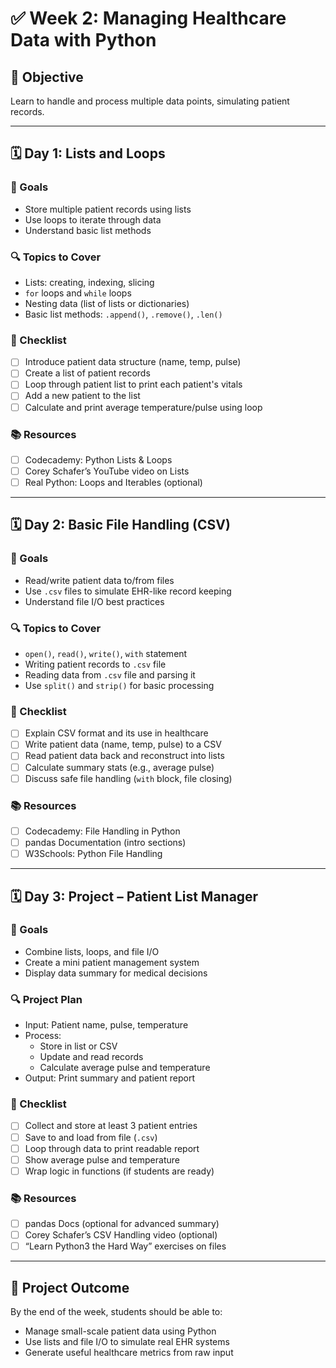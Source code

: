 # ✅ Week 2: Managing Healthcare Data with Python

## 🎯 Objective
Learn to handle and process multiple data points, simulating patient records.

---

## 🗓️ Day 1: Lists and Loops

### 🔹 Goals
- Store multiple patient records using lists
- Use loops to iterate through data
- Understand basic list methods

### 🔍 Topics to Cover
- Lists: creating, indexing, slicing
- `for` loops and `while` loops
- Nesting data (list of lists or dictionaries)
- Basic list methods: `.append()`, `.remove()`, `.len()`

### 📌 Checklist
- [ ] Introduce patient data structure (name, temp, pulse)
- [ ] Create a list of patient records
- [ ] Loop through patient list to print each patient's vitals
- [ ] Add a new patient to the list
- [ ] Calculate and print average temperature/pulse using loop

### 📚 Resources
- [ ] Codecademy: Python Lists & Loops
- [ ] Corey Schafer’s YouTube video on Lists
- [ ] Real Python: Loops and Iterables (optional)

---

## 🗓️ Day 2: Basic File Handling (CSV)

### 🔹 Goals
- Read/write patient data to/from files
- Use `.csv` files to simulate EHR-like record keeping
- Understand file I/O best practices

### 🔍 Topics to Cover
- `open()`, `read()`, `write()`, `with` statement
- Writing patient records to `.csv` file
- Reading data from `.csv` file and parsing it
- Use `split()` and `strip()` for basic processing

### 📌 Checklist
- [ ] Explain CSV format and its use in healthcare
- [ ] Write patient data (name, temp, pulse) to a CSV
- [ ] Read patient data back and reconstruct into lists
- [ ] Calculate summary stats (e.g., average pulse)
- [ ] Discuss safe file handling (`with` block, file closing)

### 📚 Resources
- [ ] Codecademy: File Handling in Python
- [ ] pandas Documentation (intro sections)
- [ ] W3Schools: Python File Handling

---

## 🗓️ Day 3: Project – Patient List Manager

### 🔹 Goals
- Combine lists, loops, and file I/O
- Create a mini patient management system
- Display data summary for medical decisions

### 🔍 Project Plan
- Input: Patient name, pulse, temperature
- Process:
  - Store in list or CSV
  - Update and read records
  - Calculate average pulse and temperature
- Output: Print summary and patient report

### 📌 Checklist
- [ ] Collect and store at least 3 patient entries
- [ ] Save to and load from file (`.csv`)
- [ ] Loop through data to print readable report
- [ ] Show average pulse and temperature
- [ ] Wrap logic in functions (if students are ready)

### 📚 Resources
- [ ] pandas Docs (optional for advanced summary)
- [ ] Corey Schafer’s CSV Handling video (optional)
- [ ] “Learn Python3 the Hard Way” exercises on files

---

## 🧠 Project Outcome
By the end of the week, students should be able to:
- Manage small-scale patient data using Python
- Use lists and file I/O to simulate real EHR systems
- Generate useful healthcare metrics from raw input
